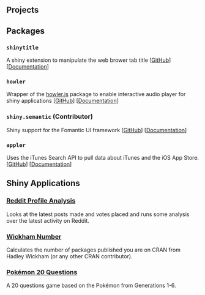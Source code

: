 ## Projects

## Packages

### `shinytitle`

A shiny extension to manipulate the web brower tab title \[[GitHub](https://github.com/ashbaldry/shinytitle)\] \[[Documentation](https://ashbaldry.github.io/shinytitle)\]

### `howler`

Wrapper of the [howler.js](https://github.com/goldfire/howler.js) package to enable interactive audio player for shiny applications \[[GitHub](https://github.com/ashbaldry/howler)\] \[[Documentation](https://ashbaldry.github.io/howler)\]

### `shiny.semantic` (Contributor)

Shiny support for the Fomantic UI framework \[[GitHub](https://github.com/Appsilon/shiny.semantic)\] \[[Documentation](https://appsilon.github.io/shiny.semantic/)\]

### `appler`

Uses the iTunes Search API to pull data about iTunes and the iOS App Store. \[[GitHub](https://github.com/ashbaldry/appler)\] \[[Documentation](/appler)\]

## Shiny Applications

### [Reddit Profile Analysis](https://ashbaldry.shinyapps.io/reddit_analysis/)

Looks at the latest posts made and votes placed and runs some analysis over the latest activity on Reddit. 

### [Wickham Number](https://ashbaldry.shinyapps.io/wickham-number/)

Calculates the number of packages published you are on CRAN from Hadley Wickham (or any other CRAN contributor).

### [Pokémon 20 Questions](https://ashbaldry.shinyapps.io/Pokemon_20Q/)

A 20 questions game based on the Pokémon from Generations 1-6.
